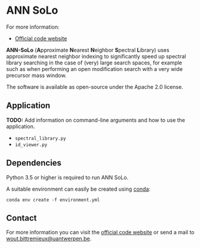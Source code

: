 ANN SoLo
========

For more information:

* [Official code website](https://github.com/bittremieux/ANN-SoLo)

**ANN-SoLo** (**A**pproximate **N**earest **N**eighbor **S**pectral **L**ibrary) uses approximate nearest neighbor indexing to significantly speed up spectral library searching in the case of (very) large search spaces, for example such as when performing an open modification search with a very wide precursor mass window.

The software is available as open-source under the Apache 2.0 license.

Application
-----------

**TODO:** Add information on command-line arguments and how to use the application.

- `spectral_library.py`
- `id_viewer.py`

Dependencies
------------

Python 3.5 or higher is required to run ANN SoLo.

A suitable environment can easily be created using [conda](https://conda.io/):

    conda env create -f environment.yml

Contact
-------

For more information you can visit the [official code website](https://github.com/bittremieux/ANN-SoLo) or send a mail to <wout.bittremieux@uantwerpen.be>.
